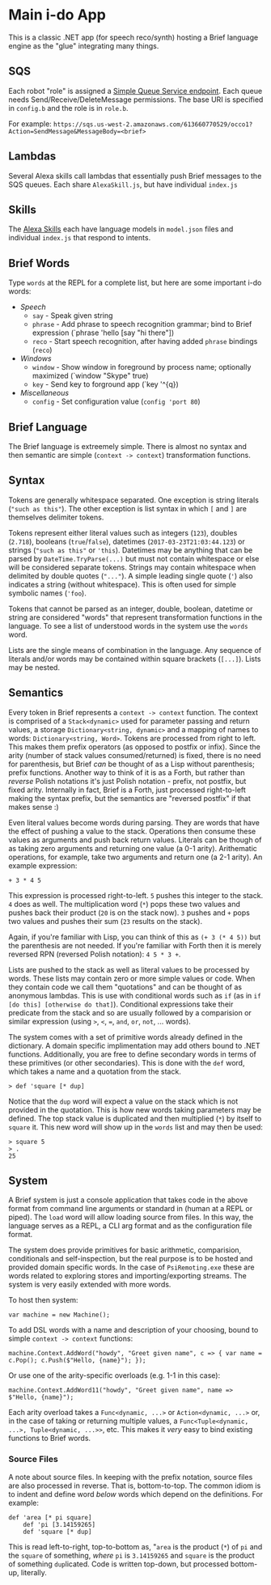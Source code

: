 # Main i-do App

This is a classic .NET app (for speech reco/synth) hosting a Brief language engine as the "glue" integrating many things.

## SQS

Each robot "role" is assigned a [Simple Queue Service endpoint](https://console.aws.amazon.com/sqs/home?region=us-west-2).
Each queue needs Send/Receive/DeleteMessage permissions.
The base URI is specified in `config.b` and the role is in `role.b`.

For example: `https://sqs.us-west-2.amazonaws.com/613660770529/occo1?Action=SendMessage&MessageBody=<brief>`

## Lambdas

Several Alexa skills call lambdas that essentially push Brief messages to the SQS queues.
Each share `AlexaSkill.js`, but have individual `index.js`

## Skills

The [Alexa Skills](https://developer.amazon.com/alexa/console/ask) each have language models in `model.json` files and individual `index.js` that respond to intents.

## Brief Words

Type `words` at the REPL for a complete list, but here are some important i-do words:

* *Speech*
    * `say` - Speak given string
    * `phrase` - Add phrase to speech recognition grammar; bind to Brief expression (`phrase 'hello [say "hi there"])
    * `reco` - Start speech recognition, after having added `phrase` bindings (`reco`)
* *Windows*
    * `window` - Show window in foreground by process name; optionally maximized (`window "Skype" true)
    * `key` - Send key to forground app (`key '^{q})
* *Miscellaneous*
    * `config` - Set configuration value (`config 'port 80`)

## Brief Language

The Brief language is extreemely simple. There is almost no syntax and then semantic are simple (`context -> context`) transformation functions.

## Syntax

Tokens are generally whitespace separated. One exception is string literals (`"such as this"`). The other exception is list syntax in which `[` and `]` are themselves delimiter tokens.

Tokens represent either literal values such as integers (`123`), doubles (`2.718`), booleans (`true`/`false`), datetimes (`2017-03-23T21:03:44.123`) or strings (`"such as this"` or `'this`). Datetimes may be anything that can be parsed by `DateTime.TryParse(...)` but must not contain whitespace or else will be considered separate tokens. Strings may contain whitespace when delimited by double quotes (`"..."`). A simple leading single quote (`'`) also indicates a string (without whitespace). This is often used for simple symbolic names (`'foo`).

Tokens that cannot be parsed as an integer, double, boolean, datetime or string are considered "words" that represent transformation functions in the language. To see a list of understood words in the system use the `words` word.

Lists are the single means of combination in the language. Any sequence of literals and/or words may be contained within square brackets (`[...]`). Lists may be nested.

## Semantics

Every token in Brief represents a `context -> context` function. The context is comprised of a `Stack<dynamic>` used for parameter passing and return values, a storage `Dictionary<string, dynamic>` and a mapping of names to words: `Dictionary<string, Word>`. Tokens are processed from right to left. This makes them prefix operators (as opposed to postfix or infix). Since the arity (number of stack values consumed/returned) is fixed, there is no need for parenthesis, but Brief _can_ be thought of as a Lisp without parenthesis; prefix functions. Another way to think of it is as a Forth, but rather than _reverse_ Polish notations it's just Polish notation - prefix, not postfix, but fixed arity. Internally in fact, Brief is a Forth, just processed right-to-left making the syntax prefix, but the semantics are "reversed postfix" if that makes sense :)

Even literal values become words during parsing. They are words that have the effect of pushing a value to the stack. Operations then consume these values as arguments and push back return values. Literals can be though of as taking zero arguments and returning one value (a 0-1 arity). Arithematic operations, for example, take two arguments and return one (a 2-1 arity). An example expression:

    + 3 * 4 5

This expression is processed right-to-left. `5` pushes this integer to the stack. `4` does as well. The multiplication word (`*`) pops these two values and pushes back their product (`20` is on the stack now). `3` pushes and `+` pops two values and pushes their sum (`23` results on the stack).

Again, if you're familiar with Lisp, you can think of this as `(+ 3 (* 4 5))` but the parenthesis are not needed. If you're familiar with Forth then it is merely reversed RPN (reversed Polish notation): `4 5 * 3 +`.

Lists are pushed to the stack as well as literal values to be processed by words. These lists may contain zero or more simple values or code. When they contain code we call them "quotations" and can be thought of as anonymous lambdas. This is use with conditional words such as `if` (as in `if [do this] [otherwise do that]`). Conditional expressions take their predicate from the stack and so are usually followed by a comparision or similar expression (using `>`, `<`, `=`, `and`, `or`, `not`, ... words).

The system comes with a set of primitive words already defined in the dictionary. A domain specific implimentation may add others bound to .NET functions. Additionally, you are free to define secondary words in terms of these primitives (or other secondaries). This is done with the `def` word, which takes a name and a quotation from the stack.

    > def 'square [* dup]

Notice that the `dup` word will expect a value on the stack which is not provided in the quotation. This is how new words taking parameters may be defined. The top stack value is duplicated and then multiplied (`*`) by itself to `square` it. This new word will show up in the `words` list and may then be used:

    > square 5
    > .
    25

## System

A Brief system is just a console application that takes code in the above format from command line arguments or standard in (human at a REPL or piped). The `load` word will allow loading source from files. In this way, the language serves as a REPL, a CLI arg format and as the configuration file format.

The system does provide primitives for basic arithmetic, comparision, conditionals and self-inspection, but the real purpose is to be hosted and provided domain specific words. In the case of `PsiRemoting.exe` these are words related to exploring stores and importing/exporting streams. The system is very easily extended with more words.

To host then system:

    var machine = new Machine();

To add DSL words with a name and description of your choosing, bound to simple `context -> context` functions:

    machine.Context.AddWord("howdy", "Greet given name", c => { var name = c.Pop(); c.Push($"Hello, {name}"); });

Or use one of the arity-specific overloads (e.g. 1-1 in this case):

    machine.Context.AddWord11("howdy", "Greet given name", name => $"Hello, {name}");

Each arity overload takes a `Func<dynamic, ...>` or `Action<dynamic, ...>` or, in the case of taking or returning multiple values, a `Func<Tuple<dynamic, ...>, Tuple<dynamic, ...>>`, etc. This makes it *very* easy to bind existing functions to Brief words.

### Source Files

A note about source files. In keeping with the prefix notation, source files are also processed in reverse. That is, bottom-to-top. The common idiom is to indent and define word _below_ words which depend on the definitions. For example:

    def 'area [* pi square]
        def 'pi [3.14159265]
        def 'square [* dup]

This is read left-to-right, top-to-bottom as, "`area` is the product (`*`) of `pi` and the `square` of something, _where_ `pi` is `3.14159265` and `square` is the product of something `dup`licated. Code is written top-down, but processed bottom-up, literally.
